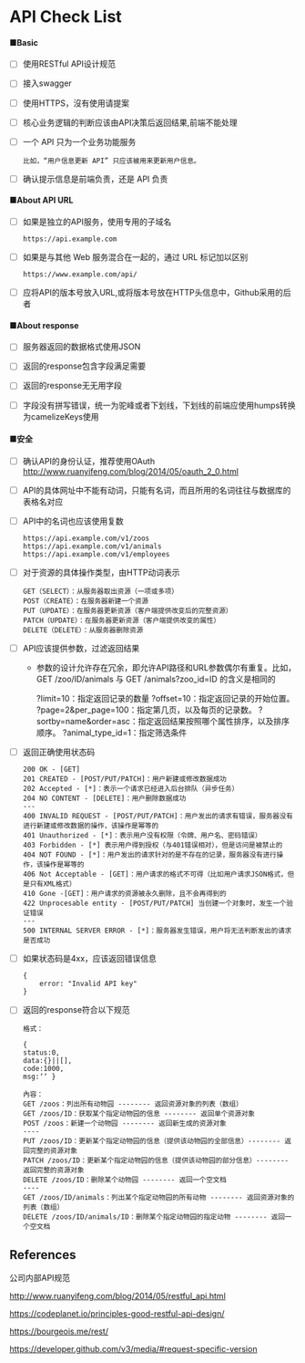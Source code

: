 # API Check List

#### ■Basic

- [ ] 使用RESTful API设计规范

- [ ] 接入swagger

- [ ] 使用HTTPS，沒有使用请提案

- [ ] 核心业务逻辑的判断应该由API决策后返回结果,前端不能处理

- [ ] 一个 API 只为一个业务功能服务

      比如，“用户信息更新 API” 只应该被用来更新用户信息。

- [ ] 确认提示信息是前端负责，还是 API 负责

#### ■About API URL

- [ ] 如果是独立的API服务，使用专用的子域名

      https://api.example.com
      

- [ ] 如果是与其他 Web 服务混合在一起的，通过 URL 标记加以区别
 
      https://www.example.com/api/

- [ ] 应将API的版本号放入URL,或将版本号放在HTTP头信息中，Github采用的后者



#### ■About response

- [ ] 服务器返回的数据格式使用JSON

- [ ] 返回的response包含字段满足需要

- [ ] 返回的response无无用字段

- [ ] 字段没有拼写错误，统一为驼峰或者下划线，下划线的前端应使用humps转换为camelizeKeys使用

#### ■安全

- [ ] 确认API的身份认证，推荐使用OAuth  http://www.ruanyifeng.com/blog/2014/05/oauth_2_0.html
- [ ] API的具体网址中不能有动词，只能有名词，而且所用的名词往往与数据库的表格名对应

- [ ] API中的名词也应该使用复数

      https://api.example.com/v1/zoos
      https://api.example.com/v1/animals
      https://api.example.com/v1/employees
      
- [ ] 对于资源的具体操作类型，由HTTP动词表示

      GET（SELECT）：从服务器取出资源（一项或多项）
      POST（CREATE）：在服务器新建一个资源
      PUT（UPDATE）：在服务器更新资源（客户端提供改变后的完整资源）
      PATCH（UPDATE）：在服务器更新资源（客户端提供改变的属性）
      DELETE（DELETE）：从服务器删除资源

- [ ] API应该提供参数，过滤返回结果 

    - 参数的设计允许存在冗余，即允许API路径和URL参数偶尔有重复。比如，GET /zoo/ID/animals 与 GET /animals?zoo_id=ID 的含义是相同的


      ?limit=10：指定返回记录的数量
      ?offset=10：指定返回记录的开始位置。
      ?page=2&per_page=100：指定第几页，以及每页的记录数。
      ?sortby=name&order=asc：指定返回结果按照哪个属性排序，以及排序顺序。
      ?animal_type_id=1：指定筛选条件
      
- [ ] 返回正确使用状态码

      200 OK - [GET]
      201 CREATED - [POST/PUT/PATCH]：用户新建或修改数据成功
      202 Accepted - [*]：表示一个请求已经进入后台排队（异步任务）
      204 NO CONTENT - [DELETE]：用户删除数据成功
      ---
      400 INVALID REQUEST - [POST/PUT/PATCH]：用户发出的请求有错误，服务器没有进行新建或修改数据的操作，该操作是幂等的
      401 Unauthorized - [*]：表示用户没有权限（令牌、用户名、密码错误）
      403 Forbidden - [*] 表示用户得到授权（与401错误相对），但是访问是被禁止的
      404 NOT FOUND - [*]：用户发出的请求针对的是不存在的记录，服务器没有进行操作，该操作是幂等的
      406 Not Acceptable - [GET]：用户请求的格式不可得（比如用户请求JSON格式，但是只有XML格式）
      410 Gone -[GET]：用户请求的资源被永久删除，且不会再得到的
      422 Unprocesable entity - [POST/PUT/PATCH] 当创建一个对象时，发生一个验证错误
      ---
      500 INTERNAL SERVER ERROR - [*]：服务器发生错误，用户将无法判断发出的请求是否成功
 
- [ ] 如果状态码是4xx，应该返回错误信息

      {
          error: "Invalid API key"
      }
    
- [ ] 返回的response符合以下规范
      
      格式：
      
      {
      status:0,
      data:{}||[],
      code:1000,
      msg:ʼʼ }
        
      內容：
      GET /zoos：列出所有动物园 -------- 返回资源对象的列表（数组）
      GET /zoos/ID：获取某个指定动物园的信息 -------- 返回单个资源对象
      POST /zoos：新建一个动物园 -------- 返回新生成的资源对象
      ----
      PUT /zoos/ID：更新某个指定动物园的信息（提供该动物园的全部信息）-------- 返回完整的资源对象
      PATCH /zoos/ID：更新某个指定动物园的信息（提供该动物园的部分信息）-------- 返回完整的资源对象 
      DELETE /zoos/ID：删除某个动物园 -------- 返回一个空文档
      ----
      GET /zoos/ID/animals：列出某个指定动物园的所有动物 -------- 返回资源对象的列表（数组）
      DELETE /zoos/ID/animals/ID：删除某个指定动物园的指定动物 -------- 返回一个空文档



    

## References

公司内部API规范

http://www.ruanyifeng.com/blog/2014/05/restful_api.html

https://codeplanet.io/principles-good-restful-api-design/

https://bourgeois.me/rest/

https://developer.github.com/v3/media/#request-specific-version